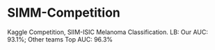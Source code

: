 # SIMM-Competition
Kaggle Competition, SIIM-ISIC Melanoma Classification. 
LB: Our AUC: 93.1%; Other teams Top AUC: 96.3%

